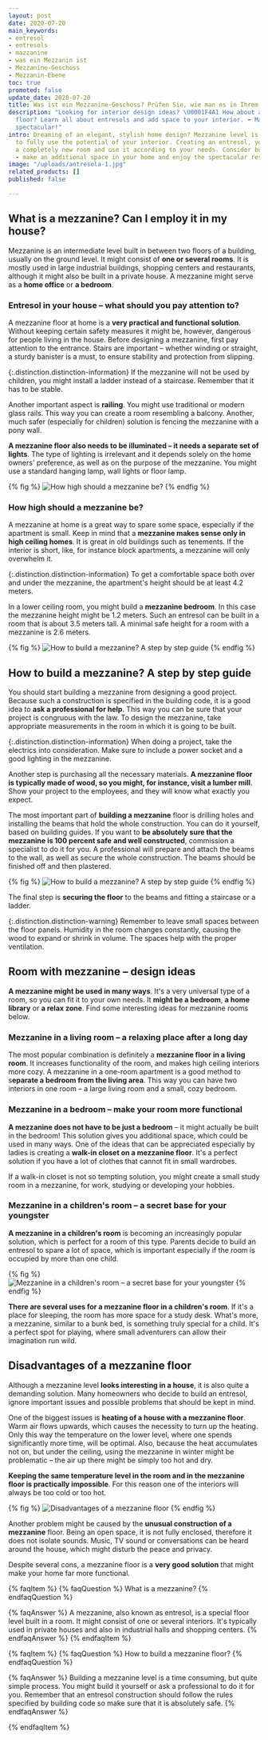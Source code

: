 ```yaml
---
layout: post
date: 2020-07-20
main_keywords:
- entresol
- entresols
- mazzanine
- was ein Mezzanin ist
- Mezzanine-Geschoss
- Mezzanin-Ebene
toc: true
promoted: false
update_date: 2020-07-20
title: Was ist ein Mezzanine-Geschoss? Prüfen Sie, wie man es in Ihrem Haus baut
description: "Looking for interior design ideas? \U0001F4A1 How about a mezzanine
  floor? Learn all about entresols and add space to your interior. ➡️ Make your home
  spectacular!"
intro: Dreaming of an elegant, stylish home design? Mezzanine level is a perfect way
  to fully use the potential of your interior. Creating an entresol, you might gain
  a completely new room and use it according to your needs. Consider building a mezzanine
  - make an additional space in your home and enjoy the spectacular results.
image: "/uploads/antresola-1.jpg"
related_products: []
published: false

---
```

## What is a mezzanine? Can I employ it in my house?

Mezzanine is an intermediate level built in between two floors of a building, usually on the ground level. It might consist of **one or several rooms**. It is mostly used in large industrial buildings, shopping centers and restaurants, although it might also be built in a private house. A mezzanine might serve as a **home office** or **a bedroom**. 

### Entresol in your house – what should you pay attention to?

A mezzanine floor at home is a **very practical and functional solution**. Without keeping certain safety measures it might be, however, dangerous for people living in the house. Before designing a mezzanine, first pay attention to the entrance. Stairs are important – whether winding or straight, a sturdy banister is a must, to ensure stability and protection from slipping.

{:.distinction.distinction-information}
If the mezzanine will not be used by children, you might install a ladder instead of a staircase. Remember that it has to be stable.

Another important aspect is **railing**. You might use traditional or modern glass rails. This way you can create a room resembling a balcony. Another, much safer (especially for children) solution is fencing the mezzanine with a pony wall.

**A mezzanine floor also needs to be illuminated – it needs a separate set of lights**. The type of lighting is irrelevant and it depends solely on the home owners' preference, as well as on the purpose of the mezzanine. You might use a standard hanging lamp, wall lights or floor lamp.

{% fig %}
![How high should a mezzanine be?](/uploads/antresola-w-domu-kiedy-mozna-zdecydowac-sie-na-antresole.jpg "How high should a mezzanine be?")
{% endfig %}

### How high should a mezzanine be?

A mezzanine at home is a great way to spare some space, especially if the apartment is small. Keep in mind that a **mezzanine makes sense only in high ceiling homes**. It is great in old buildings such as tenements. If the interior is short, like, for instance block apartments, a mezzanine will only overwhelm it.

{:.distinction.distinction-information}
To get a comfortable space both over and under the mezzanine, the apartment's height should be at least 4.2 meters.

In a lower ceiling room, you might build a **mezzanine bedroom**. In this case the mezzanine height might be 1.2 meters. Such an entresol can be built in a room that is about 3.5 meters tall. A minimal safe height for a room with a mezzanine is 2.6 meters.

{% fig %}
![How to build a mezzanine? A step by step guide](/uploads/antresola-w-domu-kiedy-mozna-zdecydowac-sie-na-antresole-1.jpg "How to build a mezzanine? A step by step guide")
{% endfig %}

## How to build a mezzanine? A step by step guide

You should start building a mezzanine from designing a good project. Because such a construction is specified in the building code, it is a good idea to **ask a professional for help**. This way you can be sure that your project is congruous with the law. To design the mezzanine, take appropriate measurements in the room in which it is going to be built.

{:.distinction.distinction-information}
When doing a project, take the electrics into consideration. Make sure to include a power socket and a good lighting in the mezzanine.

Another step is purchasing all the necessary materials. **A mezzanine floor is typically made of wood, so you might, for instance, visit a lumber mill**. Show your project to the employees, and they will know what exactly you expect.

The most important part of **building a mezzanine** floor is drilling holes and installing the beams that hold the whole construction. You can do it yourself, based on building guides. If you want to **be absolutely sure that the mezzanine is 100 percent safe** **and well constructed**, commission a specialist to do it for you. A professional will prepare and attach the beams to the wall, as well as secure the whole construction. The beams should be finished off and then plastered.

{% fig %}
![How to build a mezzanine? A step by step guide](/uploads/drilling.jpg "How to build a mezzanine? A step by step guide")
{% endfig %}

The final step is **securing the floor** to the beams and fitting a staircase or a ladder.

{:.distinction.distinction-warning}
Remember to leave small spaces between the floor panels. Humidity in the room changes constantly, causing the wood to expand or shrink in volume. The spaces help with the proper ventilation.

## Room with mezzanine – design ideas

**A mezzanine might be used in many ways**. It's a very universal type of a room, so you can fit it to your own needs. It **might be a bedroom**, **a home library** or **a relax zone**. Find some interesting ideas for mezzanine rooms below.

### Mezzanine in a living room – a relaxing place after a long day

The most popular combination is definitely a **mezzanine floor in a living room**. It increases functionality of the room, and makes high ceiling interiors more cozy. A mezzanine in a one-room apartment is a good method to s**eparate a bedroom from the living area**. This way you can have two interiors in one room – a large living room and a small, cozy bedroom.

### Mezzanine in a bedroom – make your room more functional

**A mezzanine does not have to be just a bedroom** – it might actually be built in the bedroom! This solution gives you additional space, which could be used in many ways. One of the ideas that can be appreciated especially by ladies is creating a **walk-in closet on a mezzanine floor**. It's a perfect solution if you have a lot of clothes that cannot fit in small wardrobes.

If a walk-in closet is not so tempting solution, you might create a small study room in a mezzanine, for work, studying or developing your hobbies.

### Mezzanine in a children's room – a secret base for your youngster

**A mezzanine in a children's room** is becoming an increasingly popular solution, which is perfect for a room of this type. Parents decide to build an entresol to spare a lot of space, which is important especially if the room is occupied by more than one child.

{% fig %}
![Mezzanine in a children's room – a secret base for your youngster](/uploads/antresola-w-domu-kiedy-mozna-zdecydowac-sie-na-antresole-2.jpg "Mezzanine in a children's room – a secret base for your youngster")
{% endfig %}

**There are several uses for a mezzanine floor in a children's room**. If it's a place for sleeping, the room has more space for a study desk. What's more, a mezzanine, similar to a bunk bed, is something truly special for a child. It's a perfect spot for playing, where small adventurers can allow their imagination run wild.

## Disadvantages of a mezzanine floor

Although a mezzanine level **looks interesting in a house**, it is also quite a demanding solution. Many homeowners who decide to build an entresol, ignore important issues and possible problems that should be kept in mind.

One of the biggest issues is **heating of a house with a mezzanine floor**. Warm air flows upwards, which causes the necessity to turn up the heating. Only this way the temperature on the lower level, where one spends significantly more time, will be optimal. Also, because the heat accumulates not on, but under the ceiling, using the mezzanine in winter might be problematic – the air up there might be simply too hot and dry. 

**Keeping the same temperature level in the room and in the mezzanine floor is practically impossible**. For this reason one of the interiors will always be too cold or too hot.

{% fig %}
![Disadvantages of a mezzanine floor](/uploads/czy-antresola-ma-jakies-wady.jpg "Disadvantages of a mezzanine floor")
{% endfig %}

Another problem might be caused by the **unusual construction of a mezzanine** floor. Being an open space, it is not fully enclosed, therefore it does not isolate sounds. Music, TV sound or conversations can be heard around the house, which might disturb the peace and privacy.

Despite several cons, a mezzanine floor is a **very good solution** that might make your home far more functional.

{% faqItem %}
{% faqQuestion %}
What is a mezzanine?
{% endfaqQuestion %}

{% faqAnswer %}
A mezzanine, also known as entresol, is a special floor level built in a room. It might consist of one or several interiors. It's typically used in private houses and also in industrial halls and shopping centers.
{% endfaqAnswer %}
{% endfaqItem %}

{% faqItem %}
{% faqQuestion %}
How to build a mezzanine floor?
{% endfaqQuestion %}

{% faqAnswer %}
Building a mezzanine level is a time consuming, but quite simple process. You might build it yourself or ask a professional to do it for you. Remember that an entresol construction should follow the rules specified by building code so make sure that it is absolutely safe.
{% endfaqAnswer %}

{% endfaqItem %}